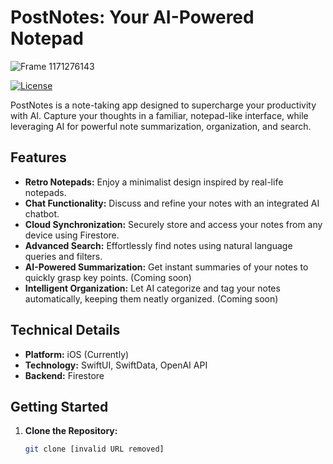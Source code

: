 # PostNotes: Your AI-Powered Notepad


![Frame 1171276143](https://github.com/yuripetrosyan/PostNotes/assets/73176415/e95b6558-f047-47ca-a950-439fc48b98c9)




[![License](https://img.shields.io/badge/license-MIT-blue.svg)]([link-to-license-file])

PostNotes is a note-taking app designed to supercharge your productivity with AI. Capture your thoughts in a familiar, notepad-like interface, while leveraging AI for powerful note summarization, organization, and search.

## Features


* **Retro Notepads:** Enjoy a minimalist design inspired by real-life notepads.
* **Chat Functionality:** Discuss and refine your notes with an integrated AI chatbot.
* **Cloud Synchronization:** Securely store and access your notes from any device using Firestore. 
* **Advanced Search:** Effortlessly find notes using natural language queries and filters.
* **AI-Powered Summarization:** Get instant summaries of your notes to quickly grasp key points. (Coming soon)
* **Intelligent Organization:** Let AI categorize and tag your notes automatically, keeping them neatly organized. (Coming soon)

<!--- 
## Screenshots

<img src="https://github.com/yuripetrosyan/PostNotes/assets/73176415/90d04f81-7af6-46c0-8d89-94dfba6d312e" data-canonical-src="https://github.com/yuripetrosyan/PostNotes/assets/73176415/90d04f81-7af6-46c0-8d89-94dfba6d312e" width="600" />
<img src="https://github.com/yuripetrosyan/PostNotes/assets/73176415/c1bf0eca-8166-4baf-bfdb-853efeaa40af" data-canonical-src="https://github.com/yuripetrosyan/PostNotes/assets/73176415/c1bf0eca-8166-4baf-bfdb-853efeaa40af" width="300" />

<img src="https://github.com/yuripetrosyan/PostNotes/assets/73176415/657ce9f1-1173-4730-9036-1abcf09ac12c" data-canonical-src="https://github.com/yuripetrosyan/PostNotes/assets/73176415/657ce9f1-1173-4730-9036-1abcf09ac12c" width="300" />

<img src="https://github.com/yuripetrosyan/PostNotes/assets/73176415/6d871b3f-b499-4ccd-8c84-cc196b05a7fd" data-canonical-src="https://github.com/yuripetrosyan/PostNotes/assets/73176415/6d871b3f-b499-4ccd-8c84-cc196b05a7fd" width="300" />
--->



## Technical Details

* **Platform:** iOS (Currently)
* **Technology:** SwiftUI, SwiftData, OpenAI API
* **Backend:** Firestore

## Getting Started

1. **Clone the Repository:**
   ```bash
   git clone [invalid URL removed]








